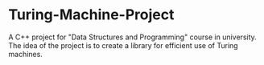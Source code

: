 # Turing-Machine-Project
A C++ project for "Data Structures and Programming" course in university. The idea of the project is to create a library for efficient use of Turing machines.
